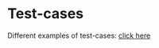 # Test-cases


Different examples of test-cases: <a href="https://docs.google.com/document/d/1ocjEp60UMiwguV66blxfZxij8dNRddCKOgeBXQW-USY/edit?usp=sharing">click here</a>
